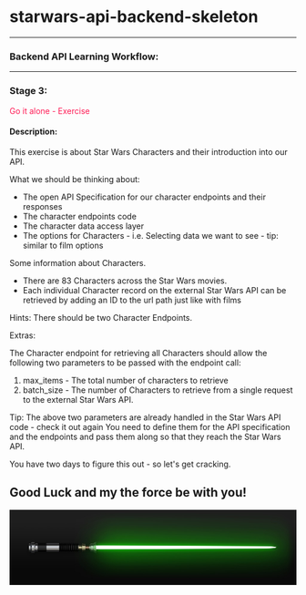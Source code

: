 
# starwars-api-backend-skeleton

---

### Backend API Learning Workflow:

---
### Stage 3:
<span style="color:#FF1B55FF">Go it alone - Exercise</span>


#### Description: 
This exercise is about Star Wars Characters and their introduction into our API. 

What we should be thinking about:

* The open API Specification for our character endpoints and their responses
* The character endpoints code
* The character data access layer
* The options for Characters - i.e. Selecting data we want to see - tip: similar to film options

Some information about Characters. 

* There are 83 Characters across the Star Wars movies. 
* Each individual Character record on the external Star Wars API can be retrieved by adding an ID to the url path just like with films

Hints: There should be two Character Endpoints.

Extras:

The Character endpoint for retrieving all Characters should allow the following two parameters to be passed with the endpoint call:

1. max_items - The total number of characters to retrieve
2. batch_size - The number of Characters to retrieve from a single request to the external Star Wars API.

Tip: The above two parameters are already handled in the Star Wars API code - check it out again
     You need to define them for the API specification and the endpoints and pass them along so that they
     reach the Star Wars API.

You have two days to figure this out - so let's get cracking.

## Good Luck and my the force be with you!

![](images/iu-28.jpg)
